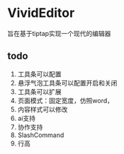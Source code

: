 # VividEditor

旨在基于tiptap实现一个现代的编辑器

## todo
1. 工具条可以配置
2. 悬浮气泡工具条可以配置开启和关闭
3. 工具条可以扩展
4. 页面模式：固定宽度，仿照word，
5. 内容样式可以修改
6. ai支持
7. 协作支持
8. SlashCommand 
9. 行高
